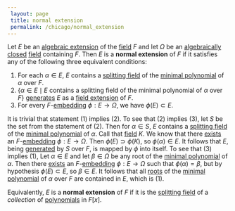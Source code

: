 ```yaml
---
 layout: page
 title: normal extension
 permalink: /chicago/normal_extension
---
```

Let $E$ be an [algebraic extension](https://mathgloss.github.io/MathGloss/algebraic_extension) of the [field](https://mathgloss.github.io/MathGloss/field) $F$ and let $\Omega$ be an [algebraically closed](https://mathgloss.github.io/MathGloss/algebraically_closed) [field](https://mathgloss.github.io/MathGloss/field) containing $F$. Then $E$ is a **normal extension** of $F$ if it satisfies any of the following three equivalent conditions:
1. For each $\alpha\in E$, $E$ contains a [splitting field](https://mathgloss.github.io/MathGloss/splitting_field) of the [minimal polynomial](https://mathgloss.github.io/MathGloss/algebraic_element_of_an_algebra) of $\alpha$ over $F$.
2. $\{\alpha\in E\mid E \text{ contains a splitting field of the minimal polynomial of } \alpha \text{ over } F\}$ [generates](https://mathgloss.github.io/MathGloss/generate_a_field) $E$ as a [field extension](https://mathgloss.github.io/MathGloss/field_extension) of $F$.
3. For every $F$-[embedding](https://mathgloss.github.io/MathGloss/field_embedding) $\phi:E\to \Omega$, we have $\phi(E) \subset E$. 

It is trivial that statement (1) implies (2). To see that (2) implies (3), let $S$ be the set from the statement of (2). Then for $\alpha\in S$, $E$ contains a [splitting field](https://mathgloss.github.io/MathGloss/splitting_field) of the [minimal polynomial](https://mathgloss.github.io/MathGloss/################################minimal_polynomial) of $\alpha$. Call that [field](https://mathgloss.github.io/MathGloss/field) $K$. We know that there [exists](https://mathgloss.github.io/MathGloss/existence_of_embedding_from_algebraic_extension_to_algebraically_closed_field) an $F$-[embedding](https://mathgloss.github.io/MathGloss/################embedding) $\phi:E\to \Omega$. Then $\phi(E) \supset\phi(K)$, so $\phi(\alpha)\in E$. It follows that $E$, being [generated](https://mathgloss.github.io/MathGloss/#################generated) by $S$ over $F$, is mapped by $\phi$ into itself. To see that (3) implies (1), Let $\alpha\in E$ and let $\beta\in \Omega$ be any root of the [minimal polynomial](https://mathgloss.github.io/MathGloss/################################minimal_polynomial) of $\alpha$. Then there [exists](https://mathgloss.github.io/MathGloss/existence_of_embedding_from_algebraic_extension_to_algebraically_closed_field_that_permutes_roots_of_minimal_polynomial_in_extension) an $F$-[embedding](https://mathgloss.github.io/MathGloss/################embedding) $\phi:E\to \Omega$ such that $\phi(\alpha) = \beta$, but by hypothesis $\phi(E) \subset E$, so $\beta\in E$. It follows that all [roots](https://mathgloss.github.io/MathGloss/root) of the [minimal polynomial](https://mathgloss.github.io/MathGloss/################################minimal_polynomial) of $\alpha$ over $F$ are contained in $E$, which is $(1)$. 

Equivalently, $E$ is a **normal extension** of $F$ if it is the [splitting field](https://mathgloss.github.io/MathGloss/splitting_field) of a *collection* of [polynomials](https://mathgloss.github.io/MathGloss/polynomial_ring) in $F[x]$. 